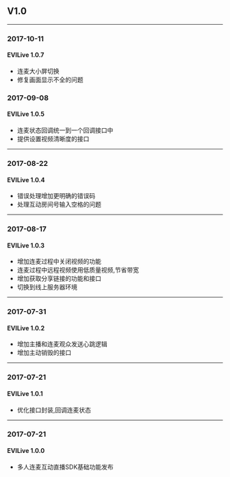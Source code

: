 ## V1.0

---
### 2017-10-11

#### EVILive 1.0.7
* 连麦大小屏切换
* 修复画面显示不全的问题

### 2017-09-08

#### EVILive 1.0.5

* 连麦状态回调统一到一个回调接口中
* 提供设置视频清晰度的接口

---

### 2017-08-22

#### EVILive 1.0.4

* 错误处理增加更明确的错误码
* 处理互动房间号输入空格的问题

---

### 2017-08-17

#### EVILive 1.0.3

* 增加连麦过程中关闭视频的功能
* 连麦过程中远程视频使用低质量视频,节省带宽
* 增加获取分享链接的功能和接口
* 切换到线上服务器环境

---

### 2017-07-31

#### EVILive 1.0.2

* 增加主播和连麦观众发送心跳逻辑
* 增加主动销毁的接口

---

### 2017-07-21

#### EVILive 1.0.1

* 优化接口封装,回调连麦状态

---

### 2017-07-21

#### EVILive 1.0.0

* 多人连麦互动直播SDK基础功能发布

